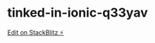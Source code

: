 # tinked-in-ionic-q33yav

[Edit on StackBlitz ⚡️](https://stackblitz.com/edit/tinked-in-ionic-q33yav)